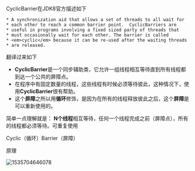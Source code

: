 CyclicBarrier在JDK8官方描述如下

```
* A synchronization aid that allows a set of threads to all wait for
* each other to reach a common barrier point.  CyclicBarriers are
* useful in programs involving a fixed sized party of threads that
* must occasionally wait for each other. The barrier is called
* <em>cyclic</em> because it can be re-used after the waiting threads
* are released.
```

翻译过来如下

- **CyclicBarrier**是一个同步辅助类，它允许一组线程相互等待直到所有线程都到达一个公共的屏障点。
- 在程序中有固定数量的线程，这些线程有时候必须等待彼此，这种情况下，使用**CyclicBarrier**很有帮助。
- 这个**屏障**之所以用**循环**修饰，是因为在所有的线程释放彼此之后，这个**屏障**是可以重新使用的。

 简单一点理解就是： **N个线程**相互等待，任何一个线程完成之前（屏障点），所有的线程都必须等待。可重复使用

Cyclic（循环）Barrier（屏障）

原理







![1535704646078](E:\Desktop\1535704646078.png)

